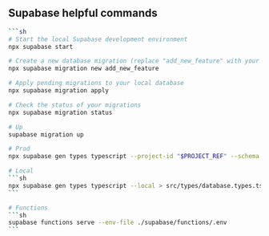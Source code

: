 ## Supabase helpful commands

````sh
```sh
# Start the local Supabase development environment
npx supabase start

# Create a new database migration (replace "add_new_feature" with your migration name)
npx supabase migration new add_new_feature

# Apply pending migrations to your local database
npx supabase migration apply

# Check the status of your migrations
npx supabase migration status

# Up
supabase migration up

# Prod
npx supabase gen types typescript --project-id "$PROJECT_REF" --schema public > src/types/database.types.ts

# Local
```sh
npx supabase gen types typescript --local > src/types/database.types.ts
```

# Functions
```sh
supabase functions serve --env-file ./supabase/functions/.env
```
````
